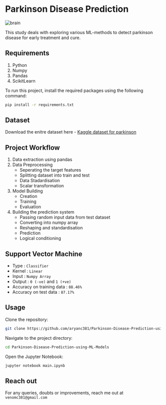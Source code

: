 # Parkinson Disease Prediction 

![brain](brain.avif)

This study deals with exploring various ML-methods to detect parkinson disease for early treatment and cure.

## Requirements
1. Python
2. Numpy
3. Pandas
4. ScikitLearn

To run this project, install the required packages using the following command:

```bash
pip install -r requirements.txt
```

## Dataset 
Download the enitre dataset here - [Kaggle dataset for parkinson](https://github.com/aryanc381/Parkinson-Disease-Prediction-using-ML-Models/blob/main/Parkinsson%20disease.csv)

## Project Workflow
1. Data extraction using pandas
2. Data Preprocessing
   - Seperating the target features
   - Splitting dataset into train and test
   - Data Stadardisation
   - Scalar transformation
3. Model Building
   - Creation
   - Training
   - Evaluation
4. Building the prediction system
   - Passing random input data from test dataset
   - Converting into numpy array
   - Reshaping and standardisation
   - Prediction
   - Logical conditioning

## Support Vector Machine
- Type : ```Classifier```
- Kernel : ```Linear```
- Input : ```Numpy Array```
- Output : ```0 (-ve)``` and ```1 (+ve)```
- Accuracy on training data : ```88.46%```
- Accuracy on test data : ```87.17%```

## Usage
Clone the repository:
```bash
git clone https://github.com/aryanc381/Parkinson-Disease-Prediction-using-ML-Models.git
```
Navigate to the project directory:
```bash
cd Parkinson-Disease-Prediction-using-ML-Models
```
Open the Jupyter Notebook:
```bash
jupyter notebook main.ipynb
```

## Reach out
For any queries, doubts or improvements, reach me out at ```venomc381@gmail.com```
